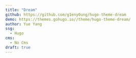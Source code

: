 ```yaml
---
title: "Dream"
github: https://github.com/g1eny0ung/hugo-theme-dream
demo: https://themes.gohugo.io//theme/hugo-theme-dream/
author: Yue Yang
ssg:
  - Hugo
cms:
  - No Cms
draft: true
---
```

